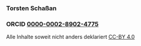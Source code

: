 ### Torsten Schaßan


### ORCID [0000-0002-8902-4775](https://orcid.org/0000-0002-8902-4775)


Alle Inhalte soweit nicht anders deklariert [CC-BY 4.0](https://creativecommons.org/licenses/by/4.0/)
